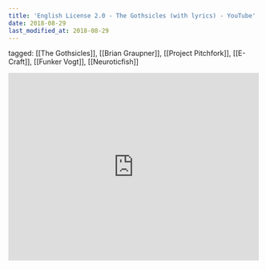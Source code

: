 ```yaml
---
title: 'English License 2.0 - The Gothsicles (with lyrics) - YouTube'
date: 2018-08-29
last_modified_at: 2018-08-29
---
```

tagged: [[The Gothsicles]], [[Brian Graupner]], [[Project Pitchfork]], [[E-Craft]], [[Funker Vogt]], [[Neuroticfish]]
<iframe allow="accelerometer; autoplay; clipboard-write; encrypted-media; gyroscope; picture-in-picture" allowfullscreen="" frameborder="0" height="375" id="youtube_iframe" src="https://www.youtube.com/embed/vg3KLOQulec?feature=oembed&amp;enablejsapi=1&amp;origin=https://safe.txmblr.com&amp;wmode=opaque" width="500"></iframe>